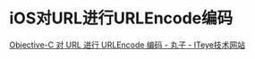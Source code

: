 # iOS对URL进行URLEncode编码
[Objective-C 对 URL 进行 URLEncode 编码 - 丸子 - ITeye技术网站](media/Objective-C%20%E5%AF%B9%20URL%20%E8%BF%9B%E8%A1%8C%20URLEncode%20%E7%BC%96%E7%A0%81%20-%20%E4%B8%B8%E5%AD%90%20-%20ITeye%E6%8A%80%E6%9C%AF%E7%BD%91%E7%AB%99-1.pdf)

